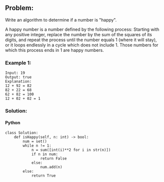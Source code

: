 ## Problem:

Write an algorithm to determine if a number is "happy".

A happy number is a number defined by the following process: Starting with any positive integer, replace the number by the sum of the squares of its digits, and repeat the process until the number equals 1 (where it will stay), or it loops endlessly in a cycle which does not include 1. Those numbers for which this process ends in 1 are happy numbers.

### Example 1:

```
Input: 19
Output: true
Explanation:
12 + 92 = 82
82 + 22 = 68
62 + 82 = 100
12 + 02 + 02 = 1
```

### Solution:

#### Python

```
class Solution:
    def isHappy(self, n: int) -> bool:
        num = set()
        while n != 1:
            n = sum([int(i)**2 for i in str(n)])
            if n in num:
                return False
            else:
                num.add(n)
        else:
            return True
```
